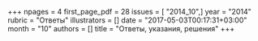 +++
npages = 4
first_page_pdf = 28
issues = [ "2014_10",]
year = "2014"
rubric = "Ответы"
illustrators = []
date = "2017-05-03T00:17:31+03:00"
month = "10"
authors = []
title = "Ответы, указания, решения"
+++
